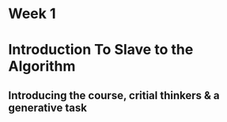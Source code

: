 # Week 1
# Introduction To Slave to the Algorithm
## Introducing the course, critial thinkers & a generative task
